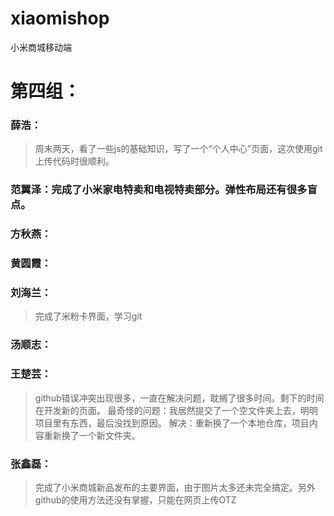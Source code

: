 # xiaomishop
小米商城移动端
# 第四组：
### 薛浩：
> 周末两天，看了一些js的基础知识，写了一个“个人中心”页面，这次使用git上传代码时很顺利。
### 范翼泽：完成了小米家电特卖和电视特卖部分。弹性布局还有很多盲点。
### 方秋燕：
### 黄圆霞：
### 刘海兰：
> 完成了米粉卡界面，学习git
### 汤顺志：
### 王楚芸：
>github错误冲突出现很多，一直在解决问题，耽搁了很多时间。剩下的时间在开发新的页面。
最奇怪的问题：我居然提交了一个空文件夹上去，明明项目里有东西，最后没找到原因。
解决：重新换了一个本地仓库，项目内容重新换了一个新文件夹。
### 张鑫磊：
>完成了小米商城新品发布的主要界面，由于图片太多还未完全搞定。另外github的使用方法还没有掌握，只能在网页上传OTZ
